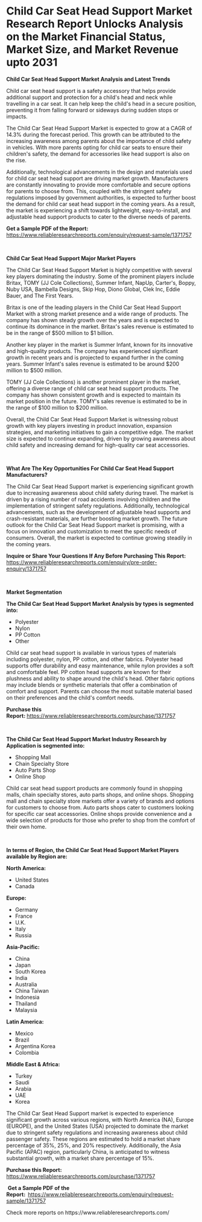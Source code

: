 <p><h1>Child Car Seat Head Support Market Research Report Unlocks Analysis on the Market Financial Status, Market Size, and Market Revenue upto 2031</h1></p><p><strong>Child Car Seat Head Support Market Analysis and Latest Trends</strong></p>
<p><p>Child car seat head support is a safety accessory that helps provide additional support and protection for a child's head and neck while travelling in a car seat. It can help keep the child's head in a secure position, preventing it from falling forward or sideways during sudden stops or impacts.</p><p>The Child Car Seat Head Support Market is expected to grow at a CAGR of 14.3% during the forecast period. This growth can be attributed to the increasing awareness among parents about the importance of child safety in vehicles. With more parents opting for child car seats to ensure their children's safety, the demand for accessories like head support is also on the rise.</p><p>Additionally, technological advancements in the design and materials used for child car seat head support are driving market growth. Manufacturers are constantly innovating to provide more comfortable and secure options for parents to choose from. This, coupled with the stringent safety regulations imposed by government authorities, is expected to further boost the demand for child car seat head support in the coming years. As a result, the market is experiencing a shift towards lightweight, easy-to-install, and adjustable head support products to cater to the diverse needs of parents.</p></p>
<p><strong>Get a Sample PDF of the Report:&nbsp;</strong> <a href="https://www.reliableresearchreports.com/enquiry/request-sample/1371757">https://www.reliableresearchreports.com/enquiry/request-sample/1371757</a></p>
<p>&nbsp;</p>
<p><strong>Child Car Seat Head Support Major Market Players</strong></p>
<p><p>The Child Car Seat Head Support Market is highly competitive with several key players dominating the industry. Some of the prominent players include Britax, TOMY (JJ Cole Collections), Summer Infant, NapUp, Carter's, Boppy, Nuby USA, Bambella Designs, Skip Hop, Diono Global, Clek Inc, Eddie Bauer, and The First Years.</p><p>Britax is one of the leading players in the Child Car Seat Head Support Market with a strong market presence and a wide range of products. The company has shown steady growth over the years and is expected to continue its dominance in the market. Britax's sales revenue is estimated to be in the range of $500 million to $1 billion.</p><p>Another key player in the market is Summer Infant, known for its innovative and high-quality products. The company has experienced significant growth in recent years and is projected to expand further in the coming years. Summer Infant's sales revenue is estimated to be around $200 million to $500 million.</p><p>TOMY (JJ Cole Collections) is another prominent player in the market, offering a diverse range of child car seat head support products. The company has shown consistent growth and is expected to maintain its market position in the future. TOMY's sales revenue is estimated to be in the range of $100 million to $200 million.</p><p>Overall, the Child Car Seat Head Support Market is witnessing robust growth with key players investing in product innovation, expansion strategies, and marketing initiatives to gain a competitive edge. The market size is expected to continue expanding, driven by growing awareness about child safety and increasing demand for high-quality car seat accessories.</p></p>
<p>&nbsp;</p>
<p><strong>What Are The Key Opportunities For Child Car Seat Head Support Manufacturers?</strong></p>
<p><p>The Child Car Seat Head Support market is experiencing significant growth due to increasing awareness about child safety during travel. The market is driven by a rising number of road accidents involving children and the implementation of stringent safety regulations. Additionally, technological advancements, such as the development of adjustable head supports and crash-resistant materials, are further boosting market growth. The future outlook for the Child Car Seat Head Support market is promising, with a focus on innovation and customization to meet the specific needs of consumers. Overall, the market is expected to continue growing steadily in the coming years.</p></p>
<p><strong>Inquire or Share Your Questions If Any Before Purchasing This Report:</strong> <a href="https://www.reliableresearchreports.com/enquiry/pre-order-enquiry/1371757">https://www.reliableresearchreports.com/enquiry/pre-order-enquiry/1371757</a></p>
<p>&nbsp;</p>
<p><strong>Market Segmentation</strong></p>
<p><strong>The Child Car Seat Head Support Market Analysis by types is segmented into:</strong></p>
<p><ul><li>Polyester</li><li>Nylon</li><li>PP Cotton</li><li>Other</li></ul></p>
<p><p>Child car seat head support is available in various types of materials including polyester, nylon, PP cotton, and other fabrics. Polyester head supports offer durability and easy maintenance, while nylon provides a soft and comfortable feel. PP cotton head supports are known for their plushness and ability to shape around the child's head. Other fabric options may include blends or synthetic materials that offer a combination of comfort and support. Parents can choose the most suitable material based on their preferences and the child's comfort needs.</p></p>
<p><strong>Purchase this Report:&nbsp;</strong><a href="https://www.reliableresearchreports.com/purchase/1371757">https://www.reliableresearchreports.com/purchase/1371757</a></p>
<p>&nbsp;</p>
<p><strong>The Child Car Seat Head Support Market Industry Research by Application is segmented into:</strong></p>
<p><ul><li>Shopping Mall</li><li>Chain Specialty Store</li><li>Auto Parts Shop</li><li>Online Shop</li></ul></p>
<p><p>Child car seat head support products are commonly found in shopping malls, chain specialty stores, auto parts shops, and online shops. Shopping mall and chain specialty store markets offer a variety of brands and options for customers to choose from. Auto parts shops cater to customers looking for specific car seat accessories. Online shops provide convenience and a wide selection of products for those who prefer to shop from the comfort of their own home.</p></p>
<p>&nbsp;</p>
<p><strong>In terms of Region, the Child Car Seat Head Support Market Players available by Region are:</strong></p>
<p>
    <p> <strong> North America: </strong>
        <ul>
            <li>United States</li>
            <li>Canada</li>
        </ul>
        </p> 
    <p> <strong> Europe: </strong>
        <ul>
            <li>Germany</li>
            <li>France</li>
            <li>U.K.</li>
            <li>Italy</li>
            <li>Russia</li>
        </ul>
        </p> 
    <p> <strong> Asia-Pacific: </strong>
        <ul>
            <li>China</li>
            <li>Japan</li>
            <li>South Korea</li>
            <li>India</li>
            <li>Australia</li>
            <li>China Taiwan</li>
            <li>Indonesia</li>
            <li>Thailand</li>
            <li>Malaysia</li>
        </ul>
        </p> 
    <p> <strong> Latin America: </strong>
        <ul>
            <li>Mexico</li>
            <li>Brazil</li>
            <li>Argentina Korea</li>
            <li>Colombia</li>
        </ul>
        </p> 
    <p> <strong> Middle East & Africa: </strong>
        <ul>
            <li>Turkey</li>
            <li>Saudi</li>
            <li>Arabia</li>
            <li>UAE</li>
            <li>Korea</li>
        </ul>
    </p>
    </p>
<p><p>The Child Car Seat Head Support market is expected to experience significant growth across various regions, with North America (NA), Europe (EUROPE), and the United States (USA) projected to dominate the market due to stringent safety regulations and increasing awareness about child passenger safety. These regions are estimated to hold a market share percentage of 35%, 25%, and 20% respectively. Additionally, the Asia Pacific (APAC) region, particularly China, is anticipated to witness substantial growth, with a market share percentage of 15%.</p></p>
<p><strong>Purchase this Report: </strong><a href="https://www.reliableresearchreports.com/purchase/1371757">https://www.reliableresearchreports.com/purchase/1371757</a></p>
<p>&nbsp;<strong>Get a Sample PDF of the Report:&nbsp;&nbsp;</strong><a href="https://www.reliableresearchreports.com/enquiry/request-sample/1371757">https://www.reliableresearchreports.com/enquiry/request-sample/1371757</a></p>
<p><strong></strong></p>
<p>Check more reports on https://www.reliableresearchreports.com/</p>
